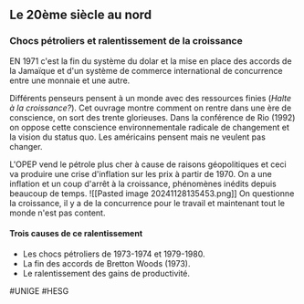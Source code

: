 ## Le 20ème siècle au nord
### Chocs pétroliers et ralentissement de la croissance
EN 1971 c'est la fin du système du dolar et la mise en place des accords de la Jamaïque et d'un système de commerce international de concurrence entre une monnaie et une autre.

Différents penseurs pensent à un monde avec des ressources finies (*Halte à la croissance?*). Cet ouvrage montre comment on rentre dans une ère de conscience, on sort des trente glorieuses. Dans la conférence de Rio (1992) on oppose cette conscience environnementale radicale de changement et la vision du status quo. Les américains pensent mais ne veulent pas changer.

L'OPEP vend le pétrole plus cher à cause de raisons géopolitiques et ceci va produire une crise d'inflation sur les prix à partir de 1970. On a une inflation et un coup d'arrêt à la croissance, phénomènes inédits depuis beaucoup de temps.
![[Pasted image 20241128135453.png]]
On questionne la croissance, il y a de la concurrence pour le travail et maintenant tout le monde n'est pas content.
#### Trois causes de ce ralentissement
- Les chocs pétroliers de 1973-1974 et 1979-1980.
- La fin des accords de Bretton Woods (1973).
- Le ralentissement des gains de productivité.

#UNIGE 
#HESG